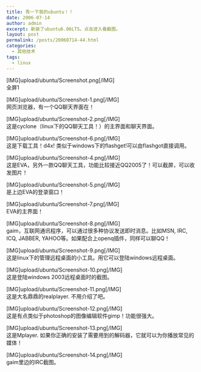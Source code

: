 ```yaml
---
title: 秀一下我的ubuntu！！
date: 2006-07-14
author: admin
excerpt: 新装了ubuntu6.06LTS。点击进入看截图。
layout: post
permalink: /posts/20060714-44.html
categories:
  - 其他技术
tags:
  - linux
---
```

[IMG]upload/ubuntu/Screenshot.png[/IMG]  
全屏1

[IMG]upload/ubuntu/Screenshot-1.png[/IMG]  
网页浏览器，有一个QQ聊天界面在！

[IMG]upload/ubuntu/Screenshot-2.png[/IMG]  
这是cyclone（linux下的QQ聊天工具！）的主界面和聊天界面。

[IMG]upload/ubuntu/Screenshot-6.png[/IMG]  
这是下载工具！d4x! 类似于windows下的flashget!可以由flashgot直接调用。

[IMG]upload/ubuntu/Screenshot-4.png[/IMG]  
这是EVA，另外一款QQ聊天工具，功能比较接近QQ2005了！可以截屏，可以收发图片！

[IMG]upload/ubuntu/Screenshot-5.png[/IMG]  
是上边EVA的登录窗口！

[IMG]upload/ubuntu/Screenshot-7.png[/IMG]  
EVA的主界面！

[IMG]upload/ubuntu/Screenshot-8.png[/IMG]  
gaim，互联网通讯程序，可以通过很多种协议发送即时消息。比如MSN, IRC, ICQ, JABBER, YAHOO等。如果配合上openq插件，同样可以聊QQ！

[IMG]upload/ubuntu/Screenshot-9.png[/IMG]  
这是linux下的管理远程桌面的小工具。用它可以登陆windows远程桌面。

[IMG]upload/ubuntu/Screenshot-10.png[/IMG]  
这是登陆windows 2003远程桌面时的截图。

[IMG]upload/ubuntu/Screenshot-11.png[/IMG]  
这是大名鼎鼎的realplayer. 不用介绍了吧。

[IMG]upload/ubuntu/Screenshot-12.png[/IMG]  
这是有点类似于photoshop的图像编辑软件gimp！功能很强大。

[IMG]upload/ubuntu/Screenshot-13.png[/IMG]  
这是Mplayer. 如果你正确的安装了需要用到的解码器，它就可以为你播放常见的媒体！

[IMG]upload/ubuntu/Screenshot-14.png[/IMG]  
gaim里边的IRC截图。